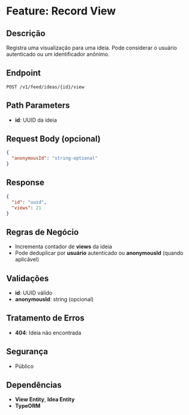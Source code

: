 # Feature: Record View

## Descrição
Registra uma visualização para uma ideia. Pode considerar o usuário autenticado ou um identificador anônimo.

## Endpoint
`POST /v1/feed/ideas/{id}/view`

## Path Parameters
- **id**: UUID da ideia

## Request Body (opcional)
```json
{
  "anonymousId": "string-optional"
}
```

## Response
```json
{
  "id": "uuid",
  "views": 21
}
```

## Regras de Negócio
- Incrementa contador de **views** da ideia
- Pode deduplicar por **usuário** autenticado ou **anonymousId** (quando aplicável)

## Validações
- **id**: UUID válido
- **anonymousId**: string (opcional)

## Tratamento de Erros
- **404**: Ideia não encontrada

## Segurança
- Público

## Dependências
- **View Entity**, **Idea Entity**
- **TypeORM**


